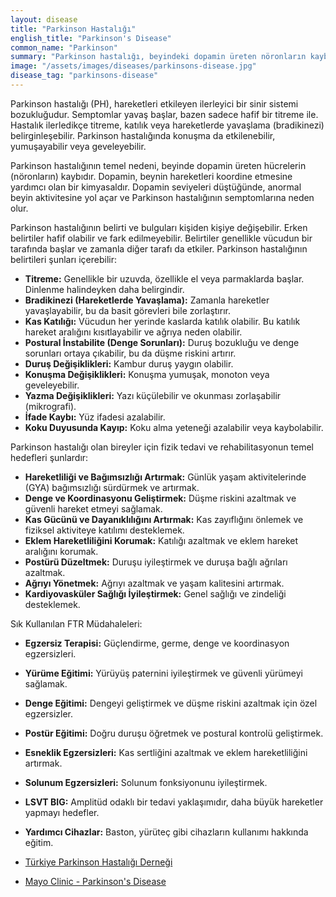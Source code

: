 ```yaml
---
layout: disease
title: "Parkinson Hastalığı"
english_title: "Parkinson's Disease"
common_name: "Parkinson"
summary: "Parkinson hastalığı, beyindeki dopamin üreten nöronların kaybıyla karakterize, ilerleyici bir nörolojik hastalıktır. Titreme, katılık, hareketlerde yavaşlama ve postural instabilite gibi motor semptomlara neden olur."
image: "/assets/images/diseases/parkinsons-disease.jpg"
disease_tag: "parkinsons-disease"
---
```



Parkinson hastalığı (PH), hareketleri etkileyen ilerleyici bir sinir sistemi bozukluğudur. Semptomlar yavaş başlar, bazen sadece hafif bir titreme ile. Hastalık ilerledikçe titreme, katılık veya hareketlerde yavaşlama (bradikinezi) belirginleşebilir. Parkinson hastalığında konuşma da etkilenebilir, yumuşayabilir veya geveleyebilir.

Parkinson hastalığının temel nedeni, beyinde dopamin üreten hücrelerin (nöronların) kaybıdır. Dopamin, beynin hareketleri koordine etmesine yardımcı olan bir kimyasaldır. Dopamin seviyeleri düştüğünde, anormal beyin aktivitesine yol açar ve Parkinson hastalığının semptomlarına neden olur.


Parkinson hastalığının belirti ve bulguları kişiden kişiye değişebilir. Erken belirtiler hafif olabilir ve fark edilmeyebilir. Belirtiler genellikle vücudun bir tarafında başlar ve zamanla diğer tarafı da etkiler. Parkinson hastalığının belirtileri şunları içerebilir:

*   **Titreme:** Genellikle bir uzuvda, özellikle el veya parmaklarda başlar. Dinlenme halindeyken daha belirgindir.
*   **Bradikinezi (Hareketlerde Yavaşlama):** Zamanla hareketler yavaşlayabilir, bu da basit görevleri bile zorlaştırır.
*   **Kas Katılığı:** Vücudun her yerinde kaslarda katılık olabilir. Bu katılık hareket aralığını kısıtlayabilir ve ağrıya neden olabilir.
*   **Postural İnstabilite (Denge Sorunları):** Duruş bozukluğu ve denge sorunları ortaya çıkabilir, bu da düşme riskini artırır.
*   **Duruş Değişiklikleri:** Kambur duruş yaygın olabilir.
*   **Konuşma Değişiklikleri:** Konuşma yumuşak, monoton veya geveleyebilir.
*   **Yazma Değişiklikleri:** Yazı küçülebilir ve okunması zorlaşabilir (mikrografi).
*   **İfade Kaybı:** Yüz ifadesi azalabilir.
*   **Koku Duyusunda Kayıp:** Koku alma yeteneği azalabilir veya kaybolabilir.


Parkinson hastalığı olan bireyler için fizik tedavi ve rehabilitasyonun temel hedefleri şunlardır:

*   **Hareketliliği ve Bağımsızlığı Artırmak:** Günlük yaşam aktivitelerinde (GYA) bağımsızlığı sürdürmek ve artırmak.
*   **Denge ve Koordinasyonu Geliştirmek:** Düşme riskini azaltmak ve güvenli hareket etmeyi sağlamak.
*   **Kas Gücünü ve Dayanıklılığını Artırmak:** Kas zayıflığını önlemek ve fiziksel aktiviteye katılımı desteklemek.
*   **Eklem Hareketliliğini Korumak:** Katılığı azaltmak ve eklem hareket aralığını korumak.
*   **Postürü Düzeltmek:** Duruşu iyileştirmek ve duruşa bağlı ağrıları azaltmak.
*   **Ağrıyı Yönetmek:** Ağrıyı azaltmak ve yaşam kalitesini artırmak.
*   **Kardiyovasküler Sağlığı İyileştirmek:** Genel sağlığı ve zindeliği desteklemek.

Sık Kullanılan FTR Müdahaleleri:

*   **Egzersiz Terapisi:** Güçlendirme, germe, denge ve koordinasyon egzersizleri.
*   **Yürüme Eğitimi:** Yürüyüş paternini iyileştirmek ve güvenli yürümeyi sağlamak.
*   **Denge Eğitimi:** Dengeyi geliştirmek ve düşme riskini azaltmak için özel egzersizler.
*   **Postür Eğitimi:** Doğru duruşu öğretmek ve postural kontrolü geliştirmek.
*   **Esneklik Egzersizleri:** Kas sertliğini azaltmak ve eklem hareketliliğini artırmak.
*   **Solunum Egzersizleri:** Solunum fonksiyonunu iyileştirmek.
*   **LSVT BIG:** Amplitüd odaklı bir tedavi yaklaşımıdır, daha büyük hareketler yapmayı hedefler.
*   **Yardımcı Cihazlar:** Baston, yürüteç gibi cihazların kullanımı hakkında eğitim.


*   [Türkiye Parkinson Hastalığı Derneği](https://www.parkinson.org.tr/)
*   [Mayo Clinic - Parkinson's Disease](https://www.mayoclinic.org/diseases-conditions/parkinsons-disease/symptoms-causes/syc-20376055)